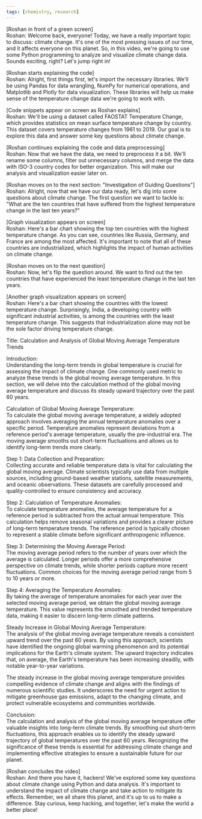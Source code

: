 ```yaml
---
tags: [chemistry, research]
---
```


[Roshan in front of a green screen]  
Roshan: Welcome back, everyone! Today, we have a really important topic to discuss: climate change. It's one of the most pressing issues of our time, and it affects everyone on this planet. So, in this video, we're going to use some Python programming to analyze and visualize climate change data. Sounds exciting, right? Let's jump right in!  
  
[Roshan starts explaining the code]  
Roshan: Alright, first things first, let's import the necessary libraries. We'll be using Pandas for data wrangling, NumPy for numerical operations, and Matplotlib and Plotly for data visualization. These libraries will help us make sense of the temperature change data we're going to work with.  
  
[Code snippets appear on screen as Roshan explains]  
Roshan: We'll be using a dataset called FAOSTAT Temperature Change, which provides statistics on mean surface temperature change by country. This dataset covers temperature changes from 1961 to 2019. Our goal is to explore this data and answer some key questions about climate change.  
  
[Roshan continues explaining the code and data preprocessing]  
Roshan: Now that we have the data, we need to preprocess it a bit. We'll rename some columns, filter out unnecessary columns, and merge the data with ISO-3 country codes for better organization. This will make our analysis and visualization easier later on.  
  
[Roshan moves on to the next section: "Investigation of Guiding Questions"]  
Roshan: Alright, now that we have our data ready, let's dig into some questions about climate change. The first question we want to tackle is: "What are the ten countries that have suffered from the highest temperature change in the last ten years?"  
  
[Graph visualization appears on screen]  
Roshan: Here's a bar chart showing the top ten countries with the highest temperature change. As you can see, countries like Russia, Germany, and France are among the most affected. It's important to note that all of these countries are industrialized, which highlights the impact of human activities on climate change.  
  
[Roshan moves on to the next question]  
Roshan: Now, let's flip the question around. We want to find out the ten countries that have experienced the least temperature change in the last ten years.  
  
[Another graph visualization appears on screen]  
Roshan: Here's a bar chart showing the countries with the lowest temperature change. Surprisingly, India, a developing country with significant industrial activities, is among the countries with the least temperature change. This suggests that industrialization alone may not be the sole factor driving temperature change.  
  
Title: Calculation and Analysis of Global Moving Average Temperature Trends  
  
Introduction:  
Understanding the long-term trends in global temperature is crucial for assessing the impact of climate change. One commonly used metric to analyze these trends is the global moving average temperature. In this section, we will delve into the calculation method of the global moving average temperature and discuss its steady upward trajectory over the past 60 years.  
  
Calculation of Global Moving Average Temperature:  
To calculate the global moving average temperature, a widely adopted approach involves averaging the annual temperature anomalies over a specific period. Temperature anomalies represent deviations from a reference period's average temperature, usually the pre-industrial era. The moving average smooths out short-term fluctuations and allows us to identify long-term trends more clearly.  
  
Step 1: Data Collection and Preparation:  
Collecting accurate and reliable temperature data is vital for calculating the global moving average. Climate scientists typically use data from multiple sources, including ground-based weather stations, satellite measurements, and oceanic observations. These datasets are carefully processed and quality-controlled to ensure consistency and accuracy.  
  
Step 2: Calculation of Temperature Anomalies:  
To calculate temperature anomalies, the average temperature for a reference period is subtracted from the actual annual temperature. This calculation helps remove seasonal variations and provides a clearer picture of long-term temperature trends. The reference period is typically chosen to represent a stable climate before significant anthropogenic influence.  
  
Step 3: Determining the Moving Average Period:  
The moving average period refers to the number of years over which the average is calculated. Longer periods offer a more comprehensive perspective on climate trends, while shorter periods capture more recent fluctuations. Common choices for the moving average period range from 5 to 10 years or more.  
  
Step 4: Averaging the Temperature Anomalies:  
By taking the average of temperature anomalies for each year over the selected moving average period, we obtain the global moving average temperature. This value represents the smoothed and trended temperature data, making it easier to discern long-term climate patterns.  
  
Steady Increase in Global Moving Average Temperature:  
The analysis of the global moving average temperature reveals a consistent upward trend over the past 60 years. By using this approach, scientists have identified the ongoing global warming phenomenon and its potential implications for the Earth's climate system. The upward trajectory indicates that, on average, the Earth's temperature has been increasing steadily, with notable year-to-year variations.  
  
The steady increase in the global moving average temperature provides compelling evidence of climate change and aligns with the findings of numerous scientific studies. It underscores the need for urgent action to mitigate greenhouse gas emissions, adapt to the changing climate, and protect vulnerable ecosystems and communities worldwide.  
  
Conclusion:  
The calculation and analysis of the global moving average temperature offer valuable insights into long-term climate trends. By smoothing out short-term fluctuations, this approach enables us to identify the steady upward trajectory of global temperatures over the past 60 years. Recognizing the significance of these trends is essential for addressing climate change and implementing effective strategies to ensure a sustainable future for our planet.  
  
[Roshan concludes the video]  
Roshan: And there you have it, hackers! We've explored some key questions about climate change using Python and data analysis. It's important to understand the impact of climate change and take action to mitigate its effects. Remember, we all share this planet, and it's up to us to make a difference. Stay curious, keep hacking, and together, let's make the world a better place!
